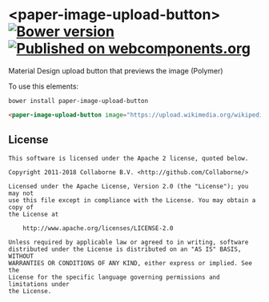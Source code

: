 # \<paper-image-upload-button\> [![Bower version](https://badge.fury.io/bo/paper-image-upload-button.svg)](http://badge.fury.io/bo/paper-image-upload-button) [![Published on webcomponents.org](https://img.shields.io/badge/webcomponents.org-published-blue.svg)](https://www.webcomponents.org/element/Collaborne/paper-image-upload-button)

Material Design upload button that previews the image (Polymer)

To use this elements:

`bower install paper-image-upload-button`

<!--
```
<custom-element-demo>
  <template>
    <link rel="import" href="paper-image-upload-button.html">
    <next-code-block></next-code-block>
  </template>
</custom-element-demo>
```
-->
```html
<paper-image-upload-button image="https://upload.wikimedia.org/wikipedia/commons/a/ac/Large_format_camera_lens.jpg"></paper-image-upload-button>
```

## License

    This software is licensed under the Apache 2 license, quoted below.

    Copyright 2011-2018 Collaborne B.V. <http://github.com/Collaborne/>

    Licensed under the Apache License, Version 2.0 (the "License"); you may not
    use this file except in compliance with the License. You may obtain a copy of
    the License at

        http://www.apache.org/licenses/LICENSE-2.0

    Unless required by applicable law or agreed to in writing, software
    distributed under the License is distributed on an "AS IS" BASIS, WITHOUT
    WARRANTIES OR CONDITIONS OF ANY KIND, either express or implied. See the
    License for the specific language governing permissions and limitations under
    the License.
